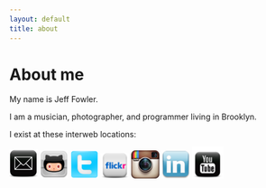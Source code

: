 ```yaml
---
layout: default
title: about
---
```


About me
========


My name is Jeff Fowler.

I am a musician, photographer, and programmer living in Brooklyn.

I exist at these interweb locations:



<a href="mailto:jeffowler@gmail.com?Subject=Hello" target='_blank'><img src='/images/email.png' width='50'></a>
<a href="https://github.com/urthbound" target='_blank'><img src='/images/github.png' width='50'></a>
<a href="https://twitter.com/jeffowler" target='_blank'><img src='/images/twitter.png' width='50'></a>
<a href="http://www.flickr.com/photos/monkeywithamirror/" target='_blank'><img src='/images/flickr.png' width='50'></a>
<a href="http://instagram.com/jeffowler" target='_blank'><img src='/images/instagram.png' width='50'></a>
<a href="http://www.linkedin.com/pub/jeff-fowler/58/154/ab9" style="text-decoration:none;" target='_blank'><img src='/images/linkedin.png' width='50'></a>
<a href="http://www.youtube.com/jeffowler" style="text-decoration:none;" target='_blank'><img src='/images/youtube.png' width='55'></a>

